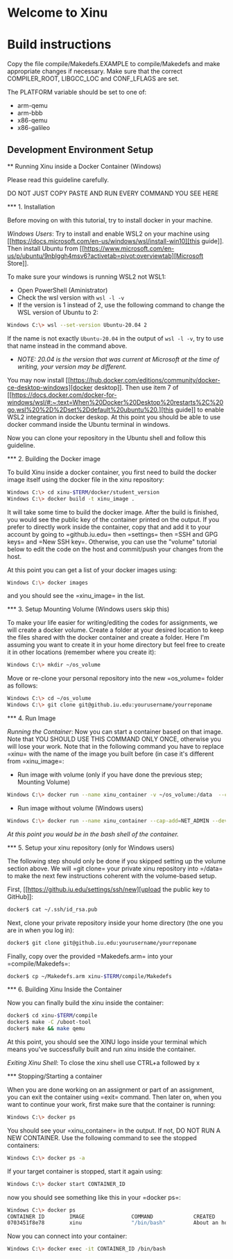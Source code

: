 # Welcome to Xinu

# Build instructions

Copy the file compile/Makedefs.EXAMPLE to compile/Makedefs and make appropriate changes if necessary.  Make sure that the correct COMPILER_ROOT, LIBGCC_LOC and CONF_LFLAGS are set.

The PLATFORM variable should be set to one of:

- arm-qemu
- arm-bbb
- x86-qemu
- x86-galileo

## Development Environment Setup

** Running Xinu inside a Docker Container (Windows)

Please read this guideline carefully. 

DO NOT JUST COPY PASTE AND RUN EVERY COMMAND YOU SEE HERE

*** 1. Installation 

Before moving on with this tutorial, try to install docker in your machine. 

*Windows Users*:
Try to install and enable WSL2 on your machine using [[https://docs.microsoft.com/en-us/windows/wsl/install-win10][this guide]].
Then install Ubuntu from [[https://www.microsoft.com/en-us/p/ubuntu/9nblggh4msv6?activetab=pivot:overviewtab][Microsoft Store]]. 

To make sure your windows is running WSL2 not WSL1:
- Open PowerShell (Aministrator)
- Check the wsl version with `wsl -l -v`
- If the version is 1 instead of 2, use the following command to change the WSL version of Ubuntu to 2: 

```bash
Windows C:\> wsl --set-version Ubuntu-20.04 2
```

If the name is not exactly `Ubuntu-20.04` in the output of `wsl -l -v`, try to use that name instead in the command above.

- *NOTE: 20.04 is the version that was current at Microsoft at the time of writing, your version may be different.*

You may now install [[https://hub.docker.com/editions/community/docker-ce-desktop-windows][docker desktop]].
Then use item 7 of [[https://docs.docker.com/docker-for-windows/wsl/#:~:text=When%20Docker%20Desktop%20restarts%2C%20go,wsl%20%2D%2Dset%2Ddefault%20ubuntu%20.][this guide]] to enable WSL2 integration in docker deskop. 
At this point you should be able to use docker command inside the Ubuntu terminal in windows. 

Now you can clone your repository in the Ubuntu shell and follow this guideline.

*** 2. Building the Docker image

To build Xinu inside a docker container, you first need to build the docker image itself using the docker file in the xinu repository:

```bash
Windows C:\> cd xinu-$TERM/docker/student_version
Windows C:\> docker build -t xinu_image .
```

It will take some time to build the docker image. After the build is finished, you would see the public key of the container printed on the output. If you prefer to directly work inside the container, copy that and add it to your account by going to =github.iu.edu= then =settings= then =SSH and GPG keys= and =New SSH key=. Otherwise, you can use the "volume" tutorial below to edit the code on the host and commit/push your changes from the host. 

At this point you can get a list of your docker images using: 

```bash
Windows C:\> docker images
```

and you should see the =xinu_image= in the list. 

*** 3. Setup Mounting Volume (Windows users skip this)

To make your life easier for writing/editing the codes for assignments, we will create a docker volume. Create a folder at your desired location to keep the files shared with the docker container and create a folder. Here I'm assuming you want to create it in your home directory but feel free to create it in other locations (remember where you create it):

```bash
Windows C:\> mkdir ~/os_volume
```

Move or re-clone your personal repository into the new =os_volume= folder as follows:

```bash
Windows C:\> cd ~/os_volume
Windows C:\> git clone git@github.iu.edu:yourusername/yourreponame
```

*** 4. Run Image

*Running the Container*: Now you can start a container based on that image. Note that YOU SHOULD USE THIS COMMAND ONLY ONCE, otherwise you will lose your work. Note that in the following command you have to replace =xinu= with the name of the image you built before (in case it's different from =xinu_image=: 

- Run image with volume (only if you have done the previous step; Mounting Volume)

```bash
Windows C:\> docker run --name xinu_container -v ~/os_volume:/data  --cap-add=NET_ADMIN --device=/dev/net/tun -it xinu_image /bin/bash
```

- Run image without volume (Windows users)

```bash
Windows C:\> docker run --name xinu_container --cap-add=NET_ADMIN --device=/dev/net/tun -it xinu_image /bin/bash
```

*At this point you would be in the bash shell of the container.*

*** 5. Setup your xinu repository (only for Windows users)

The following step should only be done if you skipped setting up the volume section above. We will =git clone= your private xinu repository into =/data= to make the next few instructions coherent with the volume-based setup.

First, [[https://github.iu.edu/settings/ssh/new][upload the public key to GitHub]]:

```bash
docker$ cat ~/.ssh/id_rsa.pub
```

Next, clone your private repository inside your home directory (the one you are in when you log in):

```bash
docker$ git clone git@github.iu.edu:yourusername/yourreponame
```

Finally, copy over the provided =Makedefs.arm= into your =compile/Makedefs=:

```bash
docker$ cp ~/Makedefs.arm xinu-$TERM/compile/Makedefs
```

*** 6. Building Xinu Inside the Container

Now you can finally build the xinu inside the container: 

```bash
docker$ cd xinu-$TERM/compile
docker$ make -C /uboot-tool
docker$ make && make qemu
```

At this point, you should see the XINU logo inside your terminal which means you've successfully built and run xinu inside the container. 

*Exiting Xinu Shell*: To close the xinu shell use CTRL+a followed by x

*** Stopping/Starting a container

When you are done working on an assignment or part of an assignment, you can exit the container using =exit= command. Then later on, when you want to continue your work, first make sure that the container is running: 

```bash 
Windows C:\> docker ps 
```

You should see your =xinu_container= in the output. If not, DO NOT RUN A NEW CONTAINER. Use the following command to see the stopped containers: 

```bash 
Windows C:\> docker ps -a
```

If your target container is stopped, start it again using: 

```bash 
Windows C:\> docker start CONTAINER_ID
```

now you should see something like this in your =docker ps=:

```bash
Windows C:\> docker ps
CONTAINER ID        IMAGE               COMMAND             CREATED             STATUS              PORTS               NAMES
0703451f8e78        xinu                "/bin/bash"         About an hour ago   Up 6 seconds        67/tcp              xinu_container
```

Now you can connect into your container: 

```bash
Windows C:\> docker exec -it CONTAINER_ID /bin/bash
```